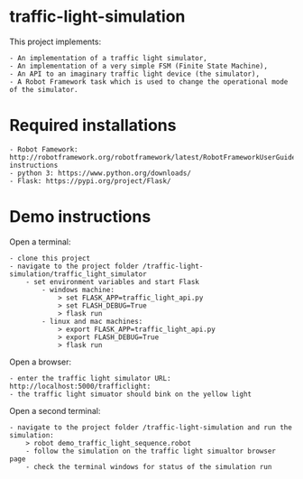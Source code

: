 # traffic-light-simulation

This project implements:

    - An implementation of a traffic light simulator,
    - An implementation of a very simple FSM (Finite State Machine),
    - An API to an imaginary traffic light device (the simulator),
    - A Robot Framework task which is used to change the operational mode of the simulator.


# Required installations

    - Robot Famework: http://robotframework.org/robotframework/latest/RobotFrameworkUserGuide.html#installation-instructions
    - python 3: https://www.python.org/downloads/
    - Flask: https://pypi.org/project/Flask/

# Demo instructions

Open a terminal:

    - clone this project
    - navigate to the project folder /traffic-light-simulation/traffic_light_simulator
        - set environment variables and start Flask
            - windows machine:
                > set FLASK_APP=traffic_light_api.py
                > set FLASH_DEBUG=True
                > flask run
            - linux and mac machines:
                > export FLASK_APP=traffic_light_api.py
                > export FLASH_DEBUG=True
                > flask run

Open a browser:

    - enter the traffic light simulator URL: http://localhost:5000/trafficlight:
    - the traffic light simuator should bink on the yellow light

Open a second terminal:

    - navigate to the project folder /traffic-light-simulation and run the simulation:
        > robot demo_traffic_light_sequence.robot
        - follow the simulation on the traffic light simualtor browser page
        - check the terminal windows for status of the simulation run
